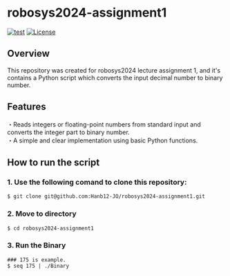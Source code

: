 # robosys2024-assignment1

[![test](https://github.com/Hanb12-JO/robosys2024-assignment1/actions/workflows/test.yml/badge.svg)](https://github.com/Hanb12-JO/robosys2024-assignment1/actions/workflows/test.yml)
[![License](https://img.shields.io/badge/License-BSD_3--Clause-blue.svg)](https://opensource.org/licenses/BSD-3-Clause)

## Overview
This repository was created for robosys2024 lecture assignment 1, and it's  contains a Python script which converts the input decimal number to binary number. 

## Features
・Reads integers or floating-point numbers from standard input and converts the integer part to binary number.  
・A simple and clear implementation using basic Python functions.  

## How to run the script
### 1. Use the following comand to clone this repository:

```
$ git clone git@github.com:Hanb12-JO/robosys2024-assignment1.git  
```

### 2. Move to directory

```
$ cd robosys2024-assignment1
``` 

### 3. Run the Binary

```
### 175 is example. 
$ seq 175 | ./Binary 
```

 
